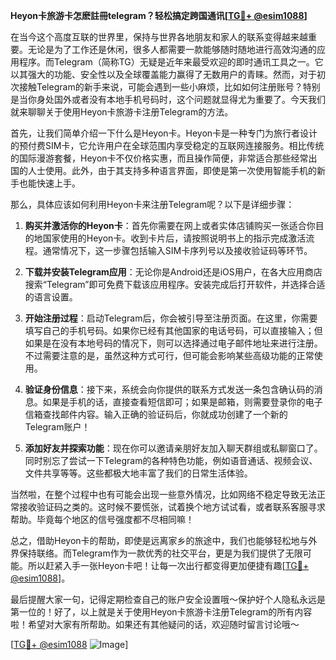 **Heyon卡旅游卡怎麽註冊telegram？轻松搞定跨国通讯[[TG💪+ @esim1088](https://t.me/s/esim1088)]**

在当今这个高度互联的世界里，保持与世界各地朋友和家人的联系变得越来越重要。无论是为了工作还是休闲，很多人都需要一款能够随时随地进行高效沟通的应用程序。而Telegram（简称TG）无疑是近年来最受欢迎的即时通讯工具之一。它以其强大的功能、安全性以及全球覆盖能力赢得了无数用户的青睐。然而，对于初次接触Telegram的新手来说，可能会遇到一些小麻烦，比如如何注册账号？特别是当你身处国外或者没有本地手机号码时，这个问题就显得尤为重要了。今天我们就来聊聊关于使用Heyon卡旅游卡注册Telegram的方法。

首先，让我们简单介绍一下什么是Heyon卡。Heyon卡是一种专门为旅行者设计的预付费SIM卡，它允许用户在全球范围内享受稳定的互联网连接服务。相比传统的国际漫游套餐，Heyon卡不仅价格实惠，而且操作简便，非常适合那些经常出国的人士使用。此外，由于其支持多种语言界面，即使是第一次使用智能手机的新手也能快速上手。

那么，具体应该如何利用Heyon卡来注册Telegram呢？以下是详细步骤：

1. **购买并激活你的Heyon卡**：首先你需要在网上或者实体店铺购买一张适合你目的地国家使用的Heyon卡。收到卡片后，请按照说明书上的指示完成激活流程。通常情况下，这一步骤包括输入SIM卡序列号以及接收验证码等环节。

2. **下载并安装Telegram应用**：无论你是Android还是iOS用户，在各大应用商店搜索“Telegram”即可免费下载该应用程序。安装完成后打开软件，并选择合适的语言设置。

3. **开始注册过程**：启动Telegram后，你会被引导至注册页面。在这里，你需要填写自己的手机号码。如果你已经有其他国家的电话号码，可以直接输入；但如果是在没有本地号码的情况下，则可以选择通过电子邮件地址来进行注册。不过需要注意的是，虽然这种方式可行，但可能会影响某些高级功能的正常使用。

4. **验证身份信息**：接下来，系统会向你提供的联系方式发送一条包含确认码的消息。如果是手机的话，直接查看短信即可；如果是邮箱，则需要登录你的电子信箱查找邮件内容。输入正确的验证码后，你就成功创建了一个新的Telegram账户！

5. **添加好友并探索功能**：现在你可以邀请亲朋好友加入聊天群组或私聊窗口了。同时别忘了尝试一下Telegram的各种特色功能，例如语音通话、视频会议、文件共享等等。这些都极大地丰富了我们的日常生活体验。

当然啦，在整个过程中也有可能会出现一些意外情况，比如网络不稳定导致无法正常接收验证码之类的。这时候不要慌张，试着换个地方试试看，或者联系客服寻求帮助。毕竟每个地区的信号强度都不尽相同嘛！

总之，借助Heyon卡的帮助，即使是远离家乡的旅途中，我们也能够轻松地与外界保持联络。而Telegram作为一款优秀的社交平台，更是为我们提供了无限可能。所以赶紧入手一张Heyon卡吧！让每一次出行都变得更加便捷有趣[[TG💪+ @esim1088](https://t.me/s/esim1088)]。

最后提醒大家一句，记得定期检查自己的账户安全设置哦～保护好个人隐私永远是第一位的！好了，以上就是关于使用Heyon卡旅游卡注册Telegram的所有内容啦！希望对大家有所帮助。如果还有其他疑问的话，欢迎随时留言讨论哦～

[[TG💪+ @esim1088](https://t.me/s/esim1088) ![Image](https://i.postimg.cc/4NQfJmqS/Snipaste-2025-05-13-00-14-12.png)]